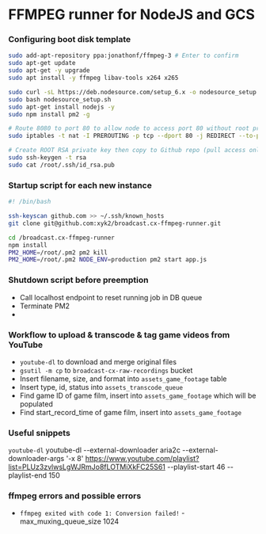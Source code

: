 # FFMPEG runner for NodeJS and GCS

### Configuring boot disk template
```bash
sudo add-apt-repository ppa:jonathonf/ffmpeg-3 # Enter to confirm
sudo apt-get update
sudo apt-get -y upgrade
sudo apt install -y ffmpeg libav-tools x264 x265

sudo curl -sL https://deb.nodesource.com/setup_6.x -o nodesource_setup.sh
sudo bash nodesource_setup.sh
sudo apt-get install nodejs -y
sudo npm install pm2 -g

# Route 8080 to port 80 to allow node to access port 80 without root privileges
sudo iptables -t nat -I PREROUTING -p tcp --dport 80 -j REDIRECT --to-port 8080

# Create ROOT RSA private key then copy to Github repo (pull access only)
sudo ssh-keygen -t rsa
sudo cat /root/.ssh/id_rsa.pub
```


### Startup script for each new instance
```bash
#! /bin/bash

ssh-keyscan github.com >> ~/.ssh/known_hosts
git clone git@github.com:xyk2/broadcast.cx-ffmpeg-runner.git

cd /broadcast.cx-ffmpeg-runner
npm install
PM2_HOME=/root/.pm2 pm2 kill
PM2_HOME=/root/.pm2 NODE_ENV=production pm2 start app.js
```


### Shutdown script before preemption
* Call localhost endpoint to reset running job in DB queue
* Terminate PM2
*


### Workflow to upload & transcode & tag game videos from YouTube
* `youtube-dl` to download and merge original files
* `gsutil -m cp` to `broadcast-cx-raw-recordings` bucket
* Insert filename, size, and format into `assets_game_footage` table
* Insert type, id, status into `assets_transcode_queue`
* Find game ID of game film, insert into `assets_game_footage` which will be populated
* Find start_record_time of game film, insert into `assets_game_footage`


### Useful snippets
`youtube-dl`
youtube-dl --external-downloader aria2c --external-downloader-args '-x 8' https://www.youtube.com/playlist?list=PLUz3zvlwsLgWJRmJo8fLOTMiXkFC25S61 --playlist-start 46 --playlist-end 150


### ffmpeg errors and possible errors
* `ffmpeg exited with code 1: Conversion failed!` -max_muxing_queue_size 1024





